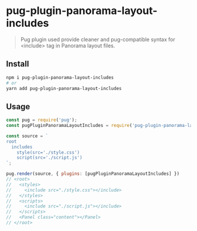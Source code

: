 # pug-plugin-panorama-layout-includes

> Pug plugin used provide cleaner and pug-compatible syntax for &lt;include&gt; tag in Panorama layout files.

## Install

```bash
npm i pug-plugin-panorama-layout-includes
# or
yarn add pug-plugin-panorama-layout-includes
```

## Usage

```javascript
const pug = require('pug');
const pugPluginPanoramaLayoutIncludes = require('pug-plugin-panorama-layout-includes');

const source = `
root
  includes
    style(src='./style.css')
    script(src='./script.js')
`;

pug.render(source, { plugins: [pugPluginPanoramaLayoutIncludes] })
// <root>
//   <styles>
//     <include src="./style.css"></include>
//   </styles>
//   <scripts>
//     <include src="./script.js"></include>
//   </scripts>
//   <Panel class="content"></Panel>
// </root>
```
